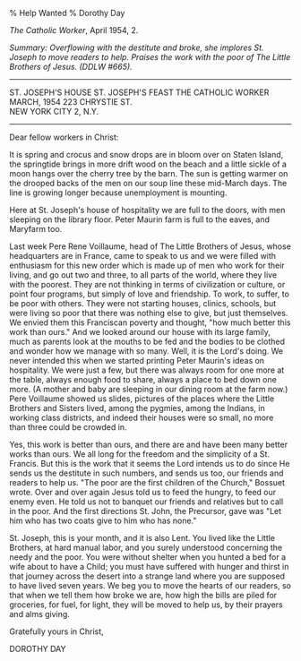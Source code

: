 % Help Wanted
% Dorothy Day

*The Catholic Worker*, April 1954, 2.

*Summary: Overflowing with the destitute and broke, she implores St.
Joseph to move readers to help. Praises the work with the poor of The
Little Brothers of Jesus. (DDLW \#665).*

  ----------------------- --------------------
  ST. JOSEPH'S HOUSE      ST. JOSEPH'S FEAST
  THE CATHOLIC WORKER     MARCH, 1954
  223 CHRYSTIE ST.        
  NEW YORK CITY 2, N.Y.   
  ----------------------- --------------------

Dear fellow workers in Christ:

It is spring and crocus and snow drops are in bloom over on Staten
Island, the springtide brings in more drift wood on the beach and a
little sickle of a moon hangs over the cherry tree by the barn. The sun
is getting warmer on the drooped backs of the men on our soup line these
mid-March days. The line is growing longer because unemployment is
mounting.

Here at St. Joseph's house of hospitality we are full to the doors, with
men sleeping on the library floor. Peter Maurin farm is full to the
eaves, and Maryfarm too.

Last week Pere Rene Voillaume, head of The Little Brothers of Jesus,
whose headquarters are in France, came to speak to us and we were filled
with enthusiasm for this new order which is made up of men who work for
their living, and go out two and three, to all parts of the world, where
they live with the poorest. They are not thinking in terms of
civilization or culture, or point four programs, but simply of love and
friendship. To work, to suffer, to be poor with others. They were not
starting houses, clinics, schools, but were living so poor that there
was nothing else to give, but just themselves. We envied them this
Franciscan poverty and thought, "how much better this work than ours."
And we looked around our house with its large family, much as parents
look at the mouths to be fed and the bodies to be clothed and wonder how
we manage with so many. Well, it is the Lord's doing. We never intended
this when we started printing Peter Maurin's ideas on hospitality. We
were just a few, but there was always room for one more at the table,
always enough food to share, always a place to bed down one more. (A
mother and baby are sleeping in our dining room at the farm now.) Pere
Voillaume showed us slides, pictures of the places where the Little
Brothers and Sisters lived, among the pygmies, among the Indians, in
working class districts, and indeed their houses were so small, no more
than three could be crowded in.

Yes, this work is better than ours, and there are and have been many
better works than ours. We all long for the freedom and the simplicity
of a St. Francis. But this is the work that it seems the Lord intends us
to do since He sends us the destitute in such numbers, and sends us too,
our friends and readers to help us. "The poor are the first children of
the Church," Bossuet wrote. Over and over again Jesus told us to feed
the hungry, to feed our enemy even. He told us not to banquet our
friends and relatives but to call in the poor. And the first directions
St. John, the Precursor, gave was "Let him who has two coats give to him
who has none."

St. Joseph, this is your month, and it is also Lent. You lived like the
Little Brothers, at hard manual labor, and you surely understood
concerning the needy and the poor. You were without shelter when you
hunted a bed for a wife about to have a Child; you must have suffered
with hunger and thirst in that journey across the desert into a strange
land where you are supposed to have lived seven years. We beg you to
move the hearts of our readers, so that when we tell them how broke we
are, how high the bills are piled for groceries, for fuel, for light,
they will be moved to help us, by their prayers and alms giving.

Gratefully yours in Christ,

DOROTHY DAY
